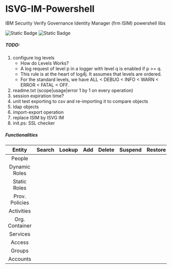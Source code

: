 # ISVG-IM-Powershell
IBM Security Verify Governance Identity Manager (frm ISIM) powershell libs

![Static Badge](https://img.shields.io/badge/status-on%20development-yellow)
![Static Badge](https://img.shields.io/badge/license-MIT-green)


##### TODO:
1. configure log levels
    - How do Levels Works?
    - A log request of level p in a logger with level q is enabled if p >= q.
	- This rule is at the heart of log4j. It assumes that levels are ordered.
	- For the standard levels, we have ALL < DEBUG < INFO < WARN < ERROR < FATAL < OFF. 
3. readme.txt	(scope|usage|error 1 by 1 on every operation)
4. session expiration time?
5. unit test exporting to csv and re-importing it to compare objects
6. ldap objects
7. import-export operation
8. replace ISIM by ISVG IM
9. init.ps: SSL checker

##### Functionalities

|	Entity			|	Search	|	Lookup	|	Add	|	Delete	|	Suspend	|	Restore	|	Modify	|
|:-----------------:|:---------:|:---------:|:-----:|:---------:|:---------:|:---------:|:---------:|
|	People			|			|			|		|			|			|			|			|
|	Dynamic Roles	|			|			|		|			|			|			|			|
|	Static Roles	|			|			|		|			|			|			|			|
|	Prov. Policies	|			|			|		|			|			|			|			|
|	Activities		|			|			|		|			|			|			|			|
|	Org. Container	|			|			|		|			|			|			|			|
|	Services		|			|			|		|			|			|			|			|
|	Access			|			|			|		|			|			|			|			|
|	Groups			|			|			|		|			|			|			|			|
|	Accounts		|			|			|		|			|			|			|			|
